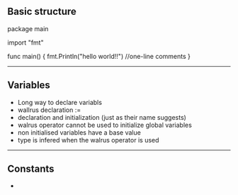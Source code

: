 ## Basic structure

package main

import "fmt"

func main() {
    fmt.Println("hello world!!")  //one-line comments
}

---

## Variables

- Long way to declare variabls
- wallrus declaration :=
- declaration and initialization (just as their name suggests)
- walrus operator cannot be used to initialize global variables
- non initialised variables have a base value
- type is infered when the walrus operator is used

---

## Constants

-

